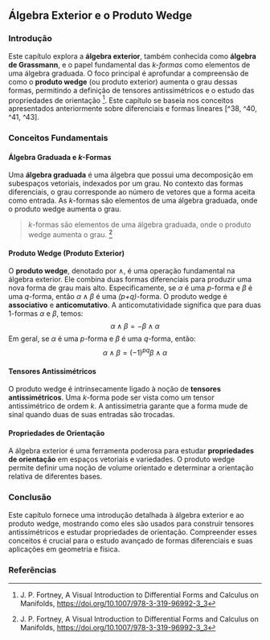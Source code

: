 ## Álgebra Exterior e o Produto Wedge
### Introdução
Este capítulo explora a **álgebra exterior**, também conhecida como **álgebra de Grassmann**, e o papel fundamental das *k-formas* como elementos de uma álgebra graduada. O foco principal é aprofundar a compreensão de como o **produto wedge** (ou produto exterior) aumenta o grau dessas formas, permitindo a definição de tensores antissimétricos e o estudo das propriedades de orientação [^69]. Este capítulo se baseia nos conceitos apresentados anteriormente sobre diferenciais e formas lineares [^38, ^40, ^41, ^43].

### Conceitos Fundamentais
#### Álgebra Graduada e *k*-Formas
Uma **álgebra graduada** é uma álgebra que possui uma decomposição em subespaços vetoriais, indexados por um grau. No contexto das formas diferenciais, o grau corresponde ao número de vetores que a forma aceita como entrada. As *k*-formas são elementos de uma álgebra graduada, onde o produto wedge aumenta o grau.
> *k*-formas são elementos de uma álgebra graduada, onde o produto wedge aumenta o grau. [^69]

#### Produto Wedge (Produto Exterior)
O **produto wedge**, denotado por $\wedge$, é uma operação fundamental na álgebra exterior. Ele combina duas formas diferenciais para produzir uma nova forma de grau mais alto. Especificamente, se $\alpha$ é uma *p*-forma e $\beta$ é uma *q*-forma, então $\alpha \wedge \beta$ é uma *(p+q)*-forma.
O produto wedge é **associativo** e **anticomutativo**. A anticomutatividade significa que para duas 1-formas $\alpha$ e $\beta$, temos:
$$\alpha \wedge \beta = - \beta \wedge \alpha$$
Em geral, se $\alpha$ é uma *p*-forma e $\beta$ é uma *q*-forma, então:
$$\alpha \wedge \beta = (-1)^{pq} \beta \wedge \alpha$$

#### Tensores Antissimétricos
O produto wedge é intrinsecamente ligado à noção de **tensores antissimétricos**. Uma *k*-forma pode ser vista como um tensor antissimétrico de ordem *k*. A antissimetria garante que a forma mude de sinal quando duas de suas entradas são trocadas.

#### Propriedades de Orientação
A álgebra exterior é uma ferramenta poderosa para estudar **propriedades de orientação** em espaços vetoriais e variedades. O produto wedge permite definir uma noção de volume orientado e determinar a orientação relativa de diferentes bases.

### Conclusão
Este capítulo fornece uma introdução detalhada à álgebra exterior e ao produto wedge, mostrando como eles são usados para construir tensores antissimétricos e estudar propriedades de orientação. Compreender esses conceitos é crucial para o estudo avançado de formas diferenciais e suas aplicações em geometria e física.

### Referências
[^69]: J. P. Fortney, A Visual Introduction to Differential Forms and Calculus on Manifolds, https://doi.org/10.1007/978-3-319-96992-3_3

<!-- END -->